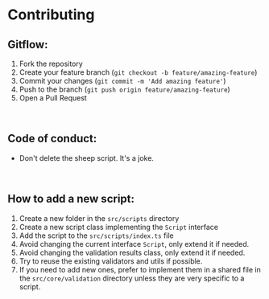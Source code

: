 # Contributing

## Gitflow:

1. Fork the repository
2. Create your feature branch (`git checkout -b feature/amazing-feature`)
3. Commit your changes (`git commit -m 'Add amazing feature'`)
4. Push to the branch (`git push origin feature/amazing-feature`)
5. Open a Pull Request

<br />

## Code of conduct:

- Don't delete the sheep script. It's a joke.

<br />

## How to add a new script:

1. Create a new folder in the `src/scripts` directory
2. Create a new script class implementing the `Script` interface
3. Add the script to the `src/scripts/index.ts` file
4. Avoid changing the current interface `Script`, only extend it if needed.
5. Avoid changing the validation results class, only extend it if needed.
6. Try to reuse the existing validators and utils if possible.
7. If you need to add new ones, prefer to implement them in a shared file in the `src/core/validation` directory unless they are very specific to a script.
